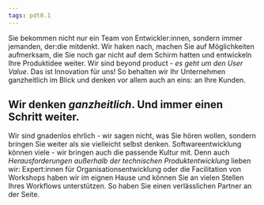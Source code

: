 ```yaml
---
tags: pdt0.1
---
```


Sie bekommen nicht nur ein Team von Entwickler:innen, sondern immer jemanden,  der:die mitdenkt. Wir haken nach, machen Sie auf Möglichkeiten aufmerksam, die Sie noch gar nicht auf dem Schirm hatten und entwickeln Ihre Produktidee weiter. Wir sind beyond product - *es geht um den User Value*. Das ist Innovation für uns! So behalten wir Ihr Unternehmen ganzheitlich im Blick und denken vor allem auch an eins: an Ihre Kunden. 


## Wir denken *ganzheitlich*. Und immer einen Schritt weiter.

Wir sind gnadenlos ehrlich - wir sagen nicht, was Sie hören wollen, sondern bringen Sie weiter als sie vielleicht selbst denken. Softwareentwicklung können viele - wir bringen auch die passende Kultur mit. Denn auch *Herausforderungen außerhalb der technischen Produktentwicklung* lieben wir: Expert:innen für Organisationsentwicklung oder die Facilitation von Workshops haben wir im eignen Hause und können Sie an vielen Stellen Ihres Workflows unterstützen. So haben Sie einen verlässlichen Partner an der Seite.

